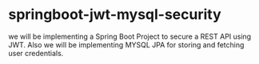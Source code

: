 # springboot-jwt-mysql-security
we will be implementing a Spring Boot Project to secure a REST API using JWT. Also we will be implementing MYSQL JPA for storing and fetching user credentials.
